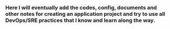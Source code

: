 ### Here I will eventually add the codes, config, documents and other notes for creating an application project and try to use all DevOps/SRE practices that I know and learn along the way.
